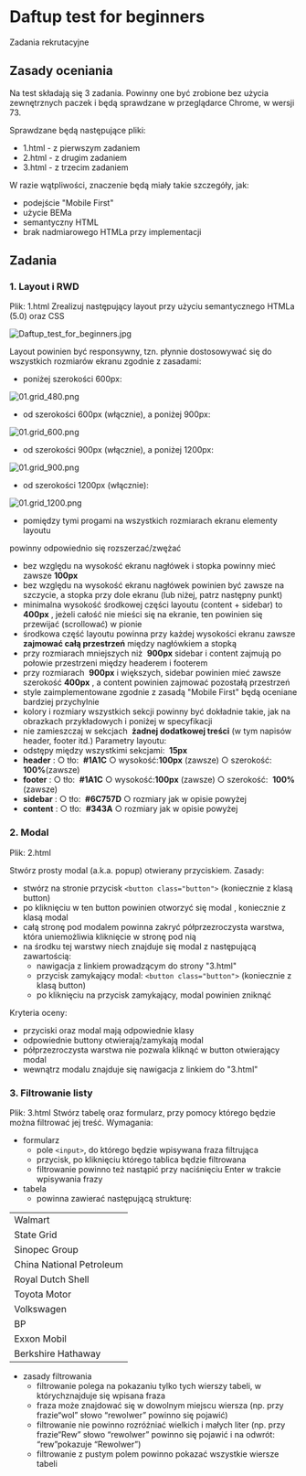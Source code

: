 # Daftup test for beginners

Zadania rekrutacyjne

## Zasady oceniania

Na test składają się 3 zadania. Powinny one być zrobione bez użycia zewnętrznych
paczek i będą sprawdzane w przeglądarce Chrome, w wersji 73.

Sprawdzane będą następujące pliki:

- 1.html - z pierwszym zadaniem
- 2.html - z drugim zadaniem
- 3.html - z trzecim zadaniem

W razie wątpliwości, znaczenie będą miały takie szczegóły, jak:

- podejście "Mobile First"
- użycie BEMa
- semantyczny HTML
- brak nadmiarowego HTMLa przy implementacji

## Zadania

### 1. Layout i RWD

Plik: 1.html
Zrealizuj następujący layout przy użyciu semantycznego HTMLa (5.0) oraz CSS

![Daftup_test_for_beginners.jpg](Daftup_test_for_beginners.jpg)

Layout powinien być responsywny, tzn. płynnie dostosowywać się do wszystkich
rozmiarów ekranu zgodnie z zasadami:

- poniżej szerokości 600px:

![01.grid_480.png](01.grid_480.png)

- od szerokości 600px (włącznie), a poniżej 900px:

![01.grid_600.png](01.grid_600.png)

- od szerokości 900px (włącznie), a poniżej 1200px:

![01.grid_900.png](01.grid_900.png)

- od szerokości 1200px (włącznie):

![01.grid_1200.png](01.grid_1200.png)

- pomiędzy tymi progami na wszystkich rozmiarach ekranu elementy layoutu

powinny odpowiednio się rozszerzać/zwężać

- bez względu na wysokość ekranu nagłówek i stopka powinny mieć zawsze
  **100px**
- bez względu na wysokość ekranu nagłówek powinien być zawsze na szczycie,
  a stopka przy dole ekranu (lub niżej, patrz następny punkt)
- minimalna wysokość środkowej części layoutu (content + sidebar) to ​ **400px​** ,
  jeżeli całość nie mieści się na ekranie, ten powinien się przewijać (scrollować)
  w pionie
- środkowa część layoutu powinna przy każdej wysokości ekranu zawsze
  **zajmować całą przestrzeń​** między nagłówkiem a stopką
- przy rozmiarach mniejszych niż ​ **900px​** sidebar i content zajmują po połowie
  przestrzeni między headerem i footerem
- przy rozmiarach ​ **900px​** i większych, sidebar powinien mieć zawsze szerokość
  **400px​** , a content powinien zajmować pozostałą przestrzeń
- style zaimplementowane zgodnie z zasadą "Mobile First" będą oceniane
  bardziej przychylnie
- kolory i rozmiary wszystkich sekcji powinny być dokładnie takie, jak na
  obrazkach przykładowych i poniżej w specyfikacji
- nie zamieszczaj w sekcjach ​ **żadnej dodatkowej treści​** (w tym napisów header,
  footer itd.)
  Parametry layoutu:
- odstępy między wszystkimi sekcjami: ​ **15px**
- **header​** :
  ○ tło: ​ **#1A1C**
  ○ wysokość: ​ **100px​** (zawsze)
  ○ szerokość: ​ **100%​** (zawsze)
- **footer​** :
  ○ tło: ​ **#1A1C**
  ○ wysokość: ​ **100px​** (zawsze)
  ○ szerokość: ​ **100%​** (zawsze)
- **sidebar​** :
  ○ tło: ​ **#6C757D**
  ○ rozmiary jak w opisie powyżej
- **content​** :
  ○ tło: ​ **#343A**
  ○ rozmiary jak w opisie powyżej

### 2. Modal

Plik: 2.html

Stwórz prosty modal (a.k.a. popup) otwierany przyciskiem. Zasady:

- stwórz na stronie przycisk `<button class="button">` (koniecznie z klasą button)
- po kliknięciu w ten button powinien otworzyć się modal , koniecznie z klasą
  modal
- całą stronę pod modalem powinna zakryć półprzezroczysta warstwa, która
  uniemożliwia kliknięcie w stronę pod nią
- na środku tej warstwy niech znajduje się modal z następującą zawartością:
  - nawigacja z linkiem prowadzącym do strony "3.html"
  - przycisk zamykający modal: `<button class="button">` (koniecznie z klasą
    button)
  - po kliknięciu na przycisk zamykający, modal powinien zniknąć

Kryteria oceny:

- przyciski oraz modal mają odpowiednie klasy
- odpowiednie buttony otwierają/zamykają modal
- półprzezroczysta warstwa nie pozwala kliknąć w button otwierający modal
- wewnątrz modalu znajduje się nawigacja z linkiem do "3.html"

### 3. Filtrowanie listy

Plik: 3.html
Stwórz tabelę oraz formularz, przy pomocy którego będzie można filtrować jej treść.
Wymagania:

- formularz
  - pole `<input>`, do którego będzie wpisywana fraza filtrująca
  - przycisk, po kliknięciu którego tablica będzie filtrowana
  - filtrowanie powinno też nastąpić przy naciśnięciu Enter w trakcie
    wpisywania frazy
- tabela
  - powinna zawierać następującą strukturę:

|                          |
| ------------------------ |
| Walmart                  |
| State Grid               |
| Sinopec Group            |
| China National Petroleum |
| Royal Dutch Shell        |
| Toyota Motor             |
| Volkswagen               |
| BP                       |
| Exxon Mobil              |
| Berkshire Hathaway       |

- zasady filtrowania
  - filtrowanie polega na pokazaniu tylko tych wierszy tabeli, w którychznajduje się wpisana fraza
  - fraza może znajdować się w dowolnym miejscu wiersza (np. przy frazie“wol” słowo “rewolwer” powinno się pojawić)
  - filtrowanie nie powinno rozróżniać wielkich i małych liter (np. przy frazie“Rew” słowo “rewolwer” powinno się pojawić i na odwrót: “rew”pokazuje “Rewolwer”)
  - filtrowanie z pustym polem powinno pokazać wszystkie wiersze tabeli
